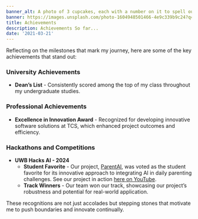 ```yaml
---
banner_alt: A photo of 3 cupcakes, each with a number on it to spell out 2021
banner: https://images.unsplash.com/photo-1604948501466-4e9c339b9c24?q=80&w=2340&auto=format&fit=crop&ixlib=rb-4.0.3&ixid=M3wxMjA3fDB8MHxwaG90by1wYWdlfHx8fGVufDB8fHx8fA%3D%3D
title: Achievements
description: Achievements So far...
date: '2021-03-21'
---
```


Reflecting on the milestones that mark my journey, here are some of the key achievements that stand out:

### University Achievements
- **Dean’s List** - Consistently scored among the top of my class throughout my undergraduate studies.

### Professional Achievements
- **Excellence in Innovation Award** - Recognized for developing innovative software solutions at TCS, which enhanced project outcomes and efficiency.

### Hackathons and Competitions
- **UWB Hacks AI - 2024**
  - **Student Favorite** - Our project, [ParentAI](https://devpost.com/software/ai-fusion-fzy4ht), was voted as the student favorite for its innovative approach to integrating AI in daily parenting challenges. See our project in action [here on YouTube](https://www.youtube.com/watch?v=D8vtr6hqEwM).
  - **Track Winners** - Our team won our track, showcasing our project’s robustness and potential for real-world application.

These recognitions are not just accolades but stepping stones that motivate me to push boundaries and innovate continually.
